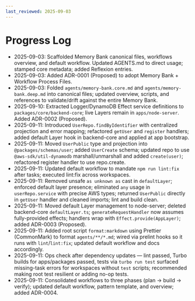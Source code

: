 ```yaml
---
last_reviewed: 2025-09-03
---
```


# Progress Log

- 2025-09-03: Scaffolded Memory Bank canonical files, workflows overview, and default workflow. Updated AGENTS.md to direct usage; stamped core metadata; added Reflexion entries.
- 2025-09-03: Added ADR-0001 (Proposed) to adopt Memory Bank + Workflow Process Files.
- 2025-09-03: Folded `agents/memory-bank.core.md` and `agents/memory-bank.deep.md` into canonical files; updated overview, scripts, and references to validate/drift against the entire Memory Bank.
- 2025-09-10: Extracted Logger/DynamoDB Effect service definitions to `packages/core/backend-core`; live Layers remain in `apps/node-server`. Added ADR-0002 (Proposed).
- 2025-09-11: Introduced `UserRepo.findByIdentifier` with centralized projection and error mapping; refactored `getUser` and `register` handlers; added default Layer hook in backend-core and applied at app bootstrap.
- 2025-09-11: Moved `UserPublic` type and projection into `@packages/schemas/user`; added `UserCreate` schema; updated repo to use `@aws-sdk/util-dynamodb` marshall/unmarshall and added `create(user)`; refactored register handler to use repo.create.
- 2025-09-11: Updated default workflow to mandate `npm run lint:fix` after tasks; executed lint:fix across workspaces.
- 2025-09-11: Removed unsafe `as unknown as` cast in `defaultLayer`; enforced default layer presence; eliminated `any` usage in `userRepo.service` with precise AWS types; returned `UserPublic` directly in `getUser` handler and cleaned imports; lint and build clean.
- 2025-09-11: Moved default Layer management to node-server; deleted backend-core `defaultLayer.ts`; `generateRequestHandler` now assumes fully-provided effects; handlers wrap with `Effect.provide(AppLayer)`; added ADR-0003 (Proposed).
- 2025-09-11: Added root script `format:markdown` using Prettier (CommonMark) to format `agents/**/*.md`; wired via prelint hooks so it runs with `lint`/`lint:fix`; updated default workflow and docs accordingly.
- 2025-09-11: Ops check after dependency updates — lint passed, Turbo builds for apps/packages passed, tests via `turbo run test` surfaced missing-task errors for workspaces without `test` scripts; recommended making root test resilient or adding no-op tests.
- 2025-09-11: Consolidated workflows to three phases (plan → build → verify); updated default workflow, pattern template, and overview; added ADR-0004.
